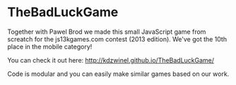 TheBadLuckGame
==============

Together with Pawel Brod we made this small JavaScript game from screatch for the js13kgames.com contest (2013 edition). We've got the 10th place in the mobile category!

You can check it out here: http://kdzwinel.github.io/TheBadLuckGame/

Code is modular and you can easily make similar games based on our work.
